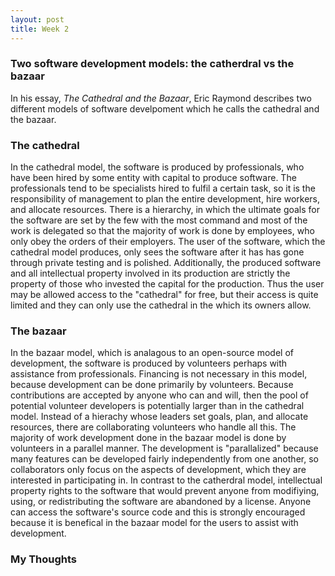 ```yaml
---
layout: post
title: Week 2
---
```



### Two software development models: the catherdral vs the bazaar
In his essay, <em>The Cathedral and the Bazaar</em>, Eric Raymond describes two different models of software develpoment which he calls the cathedral and the bazaar. 
### The cathedral
In the cathedral model, the software is produced by professionals, who have been hired by some entity with capital to produce software. The professionals tend to be specialists hired to fulfil a certain task, so it is the responsibility of management to plan the entire development, hire workers, and allocate resources. There is a hierarchy, in which the ultimate goals for the software are set by the few with the most command and most of the work is delegated so that the majority of work is done by employees, who only obey the orders of their employers. The user of the software, which the cathedral model produces, only sees the software after it has has gone through private testing and is polished. Additionally, the produced software and all intellectual property involved in its production are strictly the property of those who invested the capital for the production. Thus the user may be allowed access to the "cathedral" for free, but their access is quite limited and they can only use the cathedral in the which its owners allow.
### The bazaar
In the bazaar model, which is analagous to an open-source model of development, the software is produced by volunteers perhaps with assistance from professionals. Financing is not necessary in this model, because development can be done primarily by volunteers. Because contributions are accepted by anyone who can and will, then the pool of potential volunteer developers is potentially larger than in the cathedral model. Instead of a hierachy whose leaders set goals, plan, and allocate resources, there are collaborating volunteers who handle all this. The majority of work development done in the bazaar model is done by volunteers in a parallel manner. The development is "parallalized" because many features can be developed fairly independently from one another, so collaborators only focus on the aspects of development, which they are interested in participating in. In contrast to the catherdral model, intellectual property rights to the software that would prevent anyone from modifiying, using, or redistributing the software are abandoned by a license. Anyone can access the software's source code and this is strongly encouraged because it is benefical in the bazaar model for the users to assist with development.
### My Thoughts 

